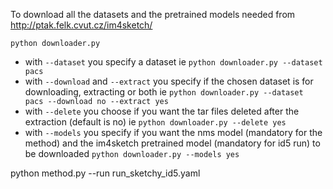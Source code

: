 To download all the datasets and the pretrained models needed from http://ptak.felk.cvut.cz/im4sketch/
```
python downloader.py 
```
* with `--dataset` you specify a dataset ie `python downloader.py --dataset pacs`
* with `--download` and `--extract` you specify if the chosen dataset is for downloading, extracting or both ie `python downloader.py --dataset pacs --download no --extract yes`
* with `--delete` you choose if you want the tar files deleted after the extraction (default is no) ie `python downloader.py --delete yes`
* with `--models` you specify if you want the nms model (mandatory for the method) and the im4sketch pretrained model (mandatory for id5 run) to be downloaded `python downloader.py --models yes`


python method.py --run run_sketchy_id5.yaml

